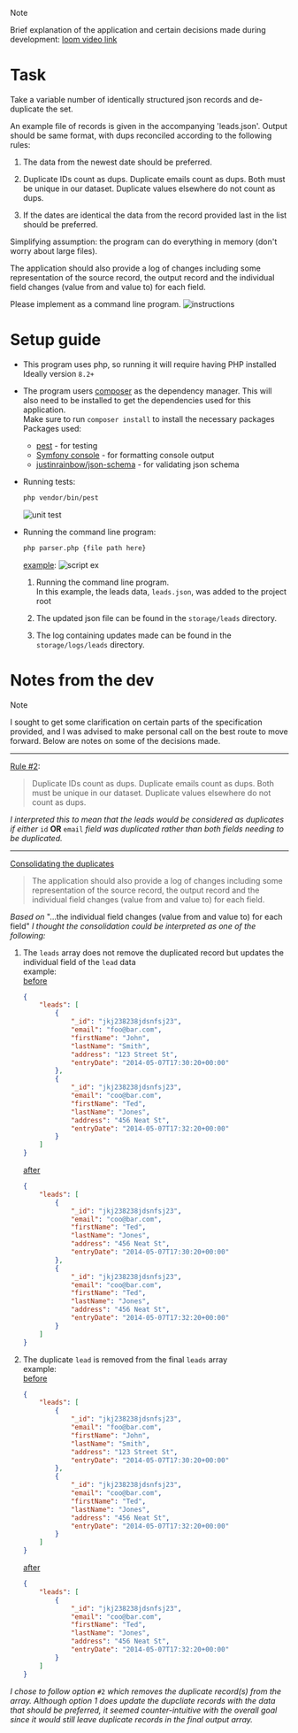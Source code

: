 > [!NOTE]
> Brief explanation of the application and certain decisions made during development: [loom video link](https://www.loom.com/share/16c44fb7ce60447c84ad08945f837039?sid=259cfd21-f1e4-41f5-a5be-e8bb9995c752)

# Task

Take a variable number of identically structured json records and de-duplicate the set.

An example file of records is given in the accompanying 'leads.json'.  Output should be same format, with dups reconciled according to the following rules:

1. The data from the newest date should be preferred.

2. Duplicate IDs count as dups. Duplicate emails count as dups. Both must be unique in our dataset. Duplicate values elsewhere do not count as dups.

3. If the dates are identical the data from the record provided last in the list should be preferred.

Simplifying assumption: the program can do everything in memory (don't worry about large files).

The application should also provide a log of changes including some representation of the source record, the output record and the individual field changes (value from and value to) for each field.

Please implement as a command line program.
![instructions](/assets/instructions.png)

# Setup guide

- This program uses php, so running it will require having PHP installed <br/> 
Ideally version `8.2+`

- The program users [composer](https://getcomposer.org/) as the dependency manager. This will also need to be installed to get the dependencies used for this application. <br/> 
Make sure to run `composer install` to install the necessary packages <br/>
Packages used:
    - [pest](https://pestphp.com/) - for testing
    - [Symfony console](https://symfony.com/doc/current/components/console.html) - for formatting console output
    - [justinrainbow/json-schema](https://github.com/jsonrainbow/json-schema) - for validating json schema

- Running tests:
    ```bash
    php vendor/bin/pest
    ```
    ![unit test](/assets/test_sample.png)

- Running the command line program:
    ```bash
    php parser.php {file path here}
    ```
    <ins>example</ins>:
    ![script ex](/assets/script_run.png)
    1. Running the command line program. <br/>In this example, the leads data, `leads.json`, was added to the project root

    2. The updated json file can be found in the `storage/leads` directory.

    3. The log containing updates made can be found in the `storage/logs/leads` directory.

# Notes from the dev

> [!NOTE]
> I sought to get some clarification on certain parts of the specification provided, and I was advised to make personal call on the best route to move forward. Below are notes on some of the decisions made.

---

<ins>Rule #2</ins>:
> Duplicate IDs count as dups. Duplicate emails count as dups. Both must be unique in our dataset. Duplicate values elsewhere do not count as dups.

<i>I interpreted this to mean that the leads would be considered as duplicates if either</i> `id` <b>OR</b> `email` 
<i> field was duplicated rather than both fields needing to be duplicated.</i>

---

<ins>Consolidating the duplicates</ins>
> The application should also provide a log of changes including some representation of the source record, the output record and the individual field changes (value from and value to) for each field.

<i>Based on</i> "...the individual field changes (value from and value to) for each field" <i>I thought the consolidation could be interpreted as one of the following:</i>

1. The `leads` array does not remove the duplicated record but updates the individual field of the `lead` data <br/>
    example: <br/>
    <ins>before</ins>
    ```json
    {
        "leads": [
            {
                "_id": "jkj238238jdsnfsj23",
                "email": "foo@bar.com",
                "firstName": "John",
                "lastName": "Smith",
                "address": "123 Street St",
                "entryDate": "2014-05-07T17:30:20+00:00"
            },
            {
                "_id": "jkj238238jdsnfsj23",
                "email": "coo@bar.com",
                "firstName": "Ted",
                "lastName": "Jones",
                "address": "456 Neat St",
                "entryDate": "2014-05-07T17:32:20+00:00"
            }
        ]
    }
    ```
    <ins>after</ins>
    ```json
    {
        "leads": [
            {
                "_id": "jkj238238jdsnfsj23",
                "email": "coo@bar.com",
                "firstName": "Ted",
                "lastName": "Jones",
                "address": "456 Neat St",
                "entryDate": "2014-05-07T17:30:20+00:00"
            },
            {
                "_id": "jkj238238jdsnfsj23",
                "email": "coo@bar.com",
                "firstName": "Ted",
                "lastName": "Jones",
                "address": "456 Neat St",
                "entryDate": "2014-05-07T17:32:20+00:00"
            }
        ]
    }
    ```

2. The duplicate `lead` is removed from the final `leads` array <br/>
        example: <br/>
    <ins>before</ins>
    ```json
    {
        "leads": [
            {
                "_id": "jkj238238jdsnfsj23",
                "email": "foo@bar.com",
                "firstName": "John",
                "lastName": "Smith",
                "address": "123 Street St",
                "entryDate": "2014-05-07T17:30:20+00:00"
            },
            {
                "_id": "jkj238238jdsnfsj23",
                "email": "coo@bar.com",
                "firstName": "Ted",
                "lastName": "Jones",
                "address": "456 Neat St",
                "entryDate": "2014-05-07T17:32:20+00:00"
            }
        ]
    }
    ```
    <ins>after</ins>
    ```json
    {
        "leads": [
            {
                "_id": "jkj238238jdsnfsj23",
                "email": "coo@bar.com",
                "firstName": "Ted",
                "lastName": "Jones",
                "address": "456 Neat St",
                "entryDate": "2014-05-07T17:32:20+00:00"
            }
        ]
    }
    ```

<i>I chose to follow option</i> `#2` <i>which removes the duplicate record(s) from the array. Although option 1 does update the dupcliate records with the data that should be preferred, it seemed counter-intuitive with the overall goal since it would still leave duplicate records in the final output array.</i>